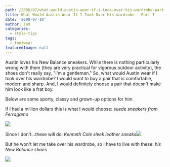 ```yaml
---
path: /2008/07/what-would-austin-wear-if-i-took-over-his-wardrobe-part-i/
title: What Would Austin Wear If I Took Over His wardrobe - Part I
date: '2008-07-10'
author: sam
categories:
  - style-tips
tags:
  - footwear
featuredImage: null
---
```

Austin loves his New Balance sneakers. While there is nothing particularly wrong with them (they are very practical for vigorous outdoor activity), the shoes don't really say, "I'm a gentleman." So, what would Austin wear if I took over his wardrobe? I would want to buy a pair that is comfortable, modern and sharp. And, I would definitely choose a pair that doesn't make him look like a frat boy.

Below are some sporty, classy and grown-up options for him.

If I had a million dollars this is what I would choose:
_suede sneakers from Ferragamo_

[![](http://bp3.blogger.com/_RlJ3L7W6dBw/SHZ9lJp_SMI/AAAAAAAAEx4/UBdvFbFSW-I/s320/ferragamoshoe.jpg)](http://ferragamo.neimanmarcus.com/store/catalog/prod.jhtml;jsessionid=XB0SUBCVRZZCOCQAAJZCWXA?itemId=prod4840053&parentId=cat2501&masterId=cat125&cmCat=cat000000cat102cat125cat2501&index=3&tid=C9)

Since I don't...these will do:
_Kenneth Cole sleek leather sneaks_[![](http://bp2.blogger.com/_RlJ3L7W6dBw/SHZ-8ydLnJI/AAAAAAAAEyA/qH9VHd-6sOE/s320/kennethcolesneaker.jpg)](http://www.kennethcole.com/product/index.jsp?productId=3091927&cp=3075215.3075224.3075248&parentPage=family)

But he won't let me take over his wardrobe, so I have to live with these:
_his New Balance shoes_

[![](http://bp0.blogger.com/_RlJ3L7W6dBw/SHaJFy4Fe1I/AAAAAAAAEyI/hEIl21sk8rc/s320/newbalance.jpg)](http://newbalance.com/classics/trail/H574GS/)